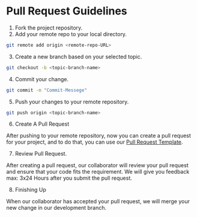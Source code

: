 # Pull Request Guidelines
1. Fork the project repository.
2. Add your remote repo to your local directory.
``` bash
git remote add origin <remote-repo-URL>
```
3. Create a new branch based on your selected topic.
``` bash
git checkout -b <topic-branch-name>
```
4. Commit your change. 
``` bash
git commit -m "Commit-Messege"
```
5. Push your changes to your remote repository.
``` bash
git push origin <topic-branch-name>
```
6. Create A Pull Request 

After pushing to your remote repository, now you can create a pull request for your project, and to do that, you can use our [Pull Request Template](PULL_REQUEST_TEMPLATE.md).

7. Review Pull Request.

After creating a pull request, our collaborator will review your pull request and ensure that your code fits the requirement. We will give you feedback max: 3x24 Hours after you submit the pull request.

8. Finishing Up

When our collaborator has accepted your pull request, we will merge your new change in our development branch.